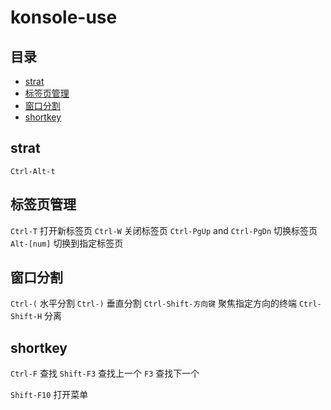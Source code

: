 # konsole-use

## 目录

- [strat](#start)
- [标签页管理](#标签页管理)
- [窗口分割](#窗口分割)
- [shortkey](#shortkey)

## strat
`Ctrl-Alt-t`

## 标签页管理
`Ctrl-T`  打开新标签页
`Ctrl-W`  关闭标签页
`Ctrl-PgUp` and `Ctrl-PgDn`  切换标签页
`Alt-[num]`  切换到指定标签页

## 窗口分割
`Ctrl-(`  水平分割
`Ctrl-)`  垂直分割
`Ctrl-Shift-方向键`  聚焦指定方向的终端
`Ctrl-Shift-H`  分离

## shortkey
`Ctrl-F`  查找
`Shift-F3`  查找上一个
`F3`  查找下一个

`Shift-F10`  打开菜单

